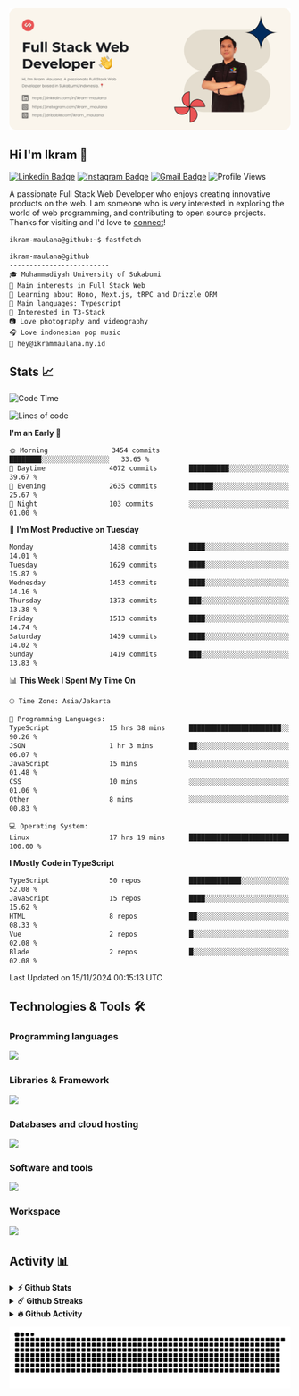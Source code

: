 ![IkramBanner](ikrambanner.webp)

## Hi I'm Ikram 👋

[![Linkedin Badge](https://img.shields.io/badge/-ikram--maulana-blue?style=flat&logo=Linkedin&logoColor=white&link=https://links.ikrammaulana.my.id/s/linkedin)](https://links.ikrammaulana.my.id/s/linkedin)
[![Instagram Badge](https://img.shields.io/badge/-@ikram__maulana-purple?style=flat&logo=instagram&logoColor=white&link=https://links.ikrammaulana.my.id/s/instagram)](https://links.ikrammaulana.my.id/s/instagram)
[![Gmail Badge](https://img.shields.io/badge/-ikrammaulana-c14438?style=flat&logo=Gmail&logoColor=white&link=https://links.ikrammaulana.my.id/s/email)](https://links.ikrammaulana.my.id/s/email)
![Profile Views](https://komarev.com/ghpvc/?username=Ikram-Maulana)

A passionate Full Stack Web Developer who enjoys creating innovative products on the web. I am someone who is very interested in exploring the world of web programming, and contributing to open source projects. Thanks for visiting and I'd love to [connect](https://links.ikrammaulana.my.id/s/linkedin)!

```console
ikram-maulana@github:~$ fastfetch
```

```console
ikram-maulana@github
-------------------------
🎓 Muhammadiyah University of Sukabumi
🔎 Main interests in Full Stack Web
🌱 Learning about Hono, Next.js, tRPC and Drizzle ORM
🌟 Main languages: Typescript
🚩 Interested in T3-Stack
📷 Love photography and videography
🎧 Love indonesian pop music
📧 hey@ikrammaulana.my.id
```

## Stats 📈

<!--START_SECTION:waka-->
![Code Time](http://img.shields.io/badge/Code%20Time-2%2C149%20hrs%205%20mins-blue)

![Lines of code](https://img.shields.io/badge/From%20Hello%20World%20I%27ve%20Written-13.8%20million%20lines%20of%20code-blue)

**I'm an Early 🐤** 

```text
🌞 Morning                3454 commits        ████████░░░░░░░░░░░░░░░░░   33.65 % 
🌆 Daytime                4072 commits        ██████████░░░░░░░░░░░░░░░   39.67 % 
🌃 Evening                2635 commits        ██████░░░░░░░░░░░░░░░░░░░   25.67 % 
🌙 Night                  103 commits         ░░░░░░░░░░░░░░░░░░░░░░░░░   01.00 % 
```
📅 **I'm Most Productive on Tuesday** 

```text
Monday                   1438 commits        ████░░░░░░░░░░░░░░░░░░░░░   14.01 % 
Tuesday                  1629 commits        ████░░░░░░░░░░░░░░░░░░░░░   15.87 % 
Wednesday                1453 commits        ████░░░░░░░░░░░░░░░░░░░░░   14.16 % 
Thursday                 1373 commits        ███░░░░░░░░░░░░░░░░░░░░░░   13.38 % 
Friday                   1513 commits        ████░░░░░░░░░░░░░░░░░░░░░   14.74 % 
Saturday                 1439 commits        ████░░░░░░░░░░░░░░░░░░░░░   14.02 % 
Sunday                   1419 commits        ███░░░░░░░░░░░░░░░░░░░░░░   13.83 % 
```


📊 **This Week I Spent My Time On** 

```text
🕑︎ Time Zone: Asia/Jakarta

💬 Programming Languages: 
TypeScript               15 hrs 38 mins      ███████████████████████░░   90.26 % 
JSON                     1 hr 3 mins         ██░░░░░░░░░░░░░░░░░░░░░░░   06.07 % 
JavaScript               15 mins             ░░░░░░░░░░░░░░░░░░░░░░░░░   01.48 % 
CSS                      10 mins             ░░░░░░░░░░░░░░░░░░░░░░░░░   01.06 % 
Other                    8 mins              ░░░░░░░░░░░░░░░░░░░░░░░░░   00.83 % 

💻 Operating System: 
Linux                    17 hrs 19 mins      █████████████████████████   100.00 % 
```

**I Mostly Code in TypeScript** 

```text
TypeScript               50 repos            █████████████░░░░░░░░░░░░   52.08 % 
JavaScript               15 repos            ████░░░░░░░░░░░░░░░░░░░░░   15.62 % 
HTML                     8 repos             ██░░░░░░░░░░░░░░░░░░░░░░░   08.33 % 
Vue                      2 repos             █░░░░░░░░░░░░░░░░░░░░░░░░   02.08 % 
Blade                    2 repos             █░░░░░░░░░░░░░░░░░░░░░░░░   02.08 % 
```




 Last Updated on 15/11/2024 00:15:13 UTC
<!--END_SECTION:waka-->

## Technologies & Tools 🛠️

### Programming languages

<a href="https://skillicons.dev">
<img src="https://skillicons.dev/icons?i=html,css,sass,js,ts,php,py" />
</a>

### Libraries & Framework

<a href="https://skillicons.dev">
<img src="https://skillicons.dev/icons?i=react,vue,next,laravel,express,tailwind,bootstrap">
</a>

### Databases and cloud hosting

<a href="https://skillicons.dev">
<img src="https://skillicons.dev/icons?i=sqlite,mysql,postgresql,redis,vercel,cloudflare" />
</a>

### Software and tools

<a href="https://skillicons.dev">
<img src="https://skillicons.dev/icons?i=github,vscode,postman,figma&perline=11" />
</a>

### Workspace

<a href="https://skillicons.dev">
<img src="https://skillicons.dev/icons?i=apple,ubuntu,windows&perline=11" />
</a>

## Activity 📊

<details>
  <summary><b>⚡ Github Stats</b></summary>

  <br />
  <img height="180em" src="https://github-readme-stats-eight-theta.vercel.app/api?username=ikram-maulana&show_icons=true&hide_border=true&&count_private=true&include_all_commits=true" />
  <img height="180em" src="https://github-readme-stats-eight-theta.vercel.app/api/top-langs/?username=ikram-maulana&show_icons=true&hide_border=true&layout=compact&langs_count=8"/>
</details>

<details>
  <summary><b>☄️ Github Streaks</b></summary>

  <br />
  <img height="180em" src="https://github-readme-streak-stats.herokuapp.com/?user=ikram-maulana&hide_border=true" />
</details>

<details>
  <summary><b>🔥 Github Activity</b></summary>

  <br />
  <img height="180em" src="https://github-readme-activity-graph.vercel.app/graph?username=ikram-maulana&theme=github-light" />
</details>

![snake gif](https://github.com/ikram-maulana/ikram-maulana/blob/output/github-snake.svg)

